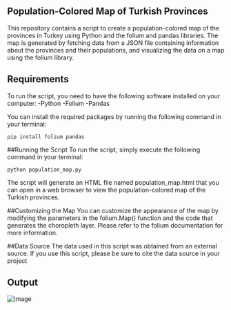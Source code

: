 ## Population-Colored Map of Turkish Provinces
This repository contains a script to create a population-colored map of the provinces in Turkey using Python and the folium and pandas libraries. The map is generated by fetching data from a JSON file containing information about the provinces and their populations, and visualizing the data on a map using the folium library.

## Requirements

To run the script, you need to have the following software installed on your computer:
-Python 
-Folium
-Pandas

You can install the required packages by running the following command in your terminal:
```
pip install folium pandas
```
##Running the Script
To run the script, simply execute the following command in your terminal:
```
python population_map.py
```
The script will generate an HTML file named population_map.html that you can open in a web browser to view the population-colored map of the Turkish provinces.

##Customizing the Map
You can customize the appearance of the map by modifying the parameters in the folium.Map() function and the code that generates the choropleth layer. Please refer to the folium documentation for more information.

##Data Source
The data used in this script was obtained from an external source. If you use this script, please be sure to cite the data source in your project

## Output
![image](https://user-images.githubusercontent.com/52050768/207649286-22ce3d36-13f5-490e-b687-4d26d3b7a71f.png)
